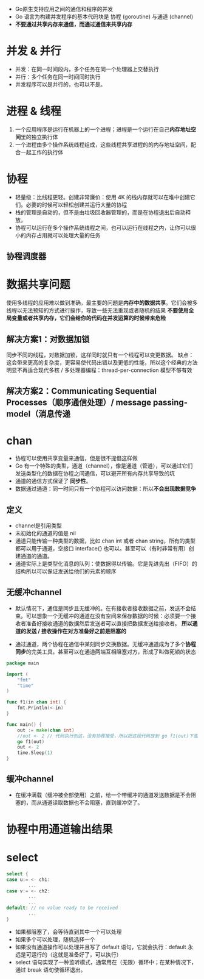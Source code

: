 * Go原生支持应用之间的通信和程序的并发
* Go 语言为构建并发程序的基本代码块是 协程 (goroutine) 与通道 (channel)
* **不要通过共享内存来通信，而通过通信来共享内存**

# 并发 & 并行

* 并发：在同一时间段内，多个任务在同一个处理器上交替执行
* 并行：多个任务在同一时间同时执行
* 并发程序可以是并行的，也可以不是。

# 进程 & 线程

1. 一个应用程序是运行在机器上的一个进程；进程是一个运行在自己**内存地址空间**里的独立执行体
2. 一个进程由多个操作系统线程组成，这些线程共享进程的的内存地址空间，配合一起工作的执行体

# 协程

* 轻量级：比线程更轻。创建非常廉价：使用 4K 的栈内存就可以在堆中创建它们。必要的时候可以轻松创建并运行大量的协程
* 栈的管理是自动的，但不是由垃圾回收器管理的，而是在协程退出后自动释放。
* 协程可以运行在多个操作系统线程之间，也可以运行在线程之内，让你可以很小的内存占用就可以处理大量的任务

## 协程调度器

# 数据共享问题

使用多线程的应用难以做到准确，最主要的问题是**内存中的数据共享**。它们会被多线程以无法预知的方式进行操作，导致一些无法重现或者随机的结果
**不要使用全局变量或者共享内存，它们会给你的代码在并发运算的时候带来危险**

## 解决方案1：对数据加锁

同步不同的线程，对数据加锁，这样同时就只有一个线程可以变更数据。
缺点：这会带来更高的复杂度，更容易使代码出错以及更低的性能，所以这个经典的方法明显不再适合现代多核 /
多处理器编程：thread-per-connection 模型不够有效

## 解决方案2：Communicating Sequential Processes（顺序通信处理）/ message passing-model（消息传递

# chan

* 协程可以使用共享变量来通信，但是很不提倡这样做
* Go 有一个特殊的类型，通道（channel），像是通道（管道），可以通过它们发送类型化的数据在协程之间通信，可以避开所有内存共享导致的坑
* 通道的通信方式保证了 **同步性**。
* 数据通过通道：同一时间只有一个协程可以访问数据：所以**不会出现数据竞争**

## 定义

* channel是引用类型
* 未初始化的通道的值是 nil
* 通道只能传输一种类型的数据，比如 chan int 或者 chan string，所有的类型都可以用于通道，空接口 interface{}
  也可以。甚至可以（有时非常有用）创建通道的通道。
* 通道实际上是类型化消息的队列：使数据得以传输。它是先进先出（FIFO）的结构所以可以保证发送给他们的元素的顺序

## 无缓冲channel

* 默认情况下，通信是同步且无缓冲的。在有接收者接收数据之前，发送不会结束。可以想象一个无缓冲的通道在没有空间来保存数据的时候：必须要一个接收者准备好接收通道的数据然后发送者可以直接把数据发送给接收者。
**所以通道的发送 / 接收操作在对方准备好之前是阻塞的**

* 通过通道，两个协程在通信中某刻同步交换数据。无缓冲通道成为了多个**协程同步**的完美工具。甚至可以在通道两端互相阻塞对方，形成了叫做死锁的状态

```go
package main

import (
	"fmt"
	"time"
)

func f1(in chan int) {
	fmt.Println(<-in)
}

func main() {
	out := make(chan int)
	//out <- 2 // 代码执行到这，没有协程接受，所以把这段代码放到 go f1(out)下面就行
	go f1(out)
	out <- 2
	time.Sleep(1)
}
```

## 缓冲channel
* 在缓冲满载（缓冲被全部使用）之前，给一个带缓冲的通道发送数据是不会阻塞的，而从通道读取数据也不会阻塞，直到缓冲空了。



# 协程中用通道输出结果


# select
```go
select {
case u:= <- ch1:
        ...
case v:= <- ch2:
        ...
        ...
default: // no value ready to be received
        ...
}
```
* 如果都阻塞了，会等待直到其中一个可以处理
* 如果多个可以处理，随机选择一个
* 如果没有通道操作可以处理并且写了 default 语句，它就会执行：default 永远是可运行的（这就是准备好了，可以执行）
* select 语句实现了一种监听模式，通常用在（无限）循环中；在某种情况下，通过 break 语句使循环退出。